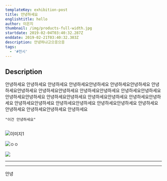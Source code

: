 ```yaml
---
templateKey: exhibition-post
title: 안녕하세요
englishtitle: hello
author: 이은지
thumbnail: /img/products-full-width.jpg
startdate: 2019-02-04T03:40:32.287Z
enddate: 2019-02-21T03:40:32.303Z
description: 안녕하냐고으응으응
tags:
  - '#전시'
---
```

## Description

안녕하세요 안녕하세요 안녕하세요 안녕하세요안녕하세요 안녕하세요안녕하세요 안녕하세요안녕하세요 안녕하세요안녕하세요 안녕하세요안녕하세요 안녕하세요안녕하세요 안녕하세요안녕하세요 안녕하세요안녕하세요 안녕하세요안녕하세요 안녕하세요안녕하세요 안녕하세요안녕하세요 안녕하세요안녕하세요 안녕하세요안녕하세요 안녕하세요안녕하세요 안녕하세요안녕하세요 안녕하세요

```
"이건 안녕하세요"
```

```

```

![이미지1](/img/chemex.jpg "커피샵")

![ㅇㅇ](/img/apple-touch-icon.png "ㅇㅇ")

![](/img/jumbotron.jpg)


------------
------------
안녕
